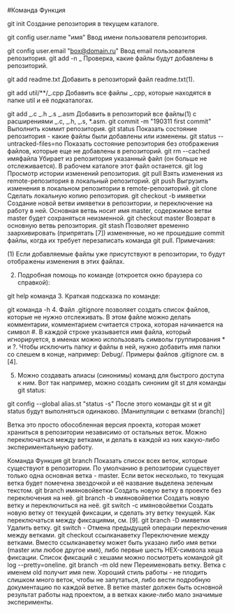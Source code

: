 #Команда Функция

git init Создание репозитория в текущем каталоге.

git config user.name "имя" Ввод имени пользователя репозитория.

git config user.email "box@domain.ru" Ввод email пользователя репозитория.
git add -n \_ Проверка, какие файлы будут добавлены в репозиторий.

git add readme.txt Добавить в репозиторий файл readme.txt(1).

git add util/\*\*/_.cpp Добавить все файлы _.cpp, которые находятся в папке util и её подкаталогах.

git add _.c _.h _.s _.asm Добавить в репозиторий все файлы(1) с расширениями _.c, _.h, \_.s, \*.asm.
git commit -m "190311 first commit" Выполнить коммит репозитория.
git status Показать состояние репозитория - какие файлы были добавлены или изменены.
git status --untracked-files=no Показать состояние репозитория без отображения файлов, которые еще не добавлены в репозиторий.
git rm --cached имяфайла Убирает из репозитория указанный файл (он больше не отслеживается). В рабочем каталоге этот файл останется.
git log Просмотр истории изменений репозитория.
git pull Взять изменения из remote-репозитория в локальный репозиторий.
git push Выгрузить изменения в локальном репозитории в remote-репозиторий.
git clone Сделать локальную копию репозитория.
git checkout -b имяветки Создание новой ветви имяветки в репозитории, и переключение на работу в ней. Основная ветвь носит имя master, содержимое ветви master будет сохраняться неизменной.
git checkout master Возврат в основную ветвь репозитория.
git stash Позволяет временно заархивировать (припрятать [7]) измененные, но не прошедшие commit файлы, когда их требует перезаписать команда git pull.
Примечания:

(1) Если добавляемые файлы уже присутствуют в репозитории, то будут отображены изменения в этих файлах.

2. Подробная помощь по команде (откроется окно браузера со справкой):

git help команда 3. Краткая подсказка по команде:

git команда -h 4. Файл .gitignore позволяет создать список файлов, которые не нужно отслеживать. В этом файле можно делать комментарии, комментарием считается строка, которая начинается на символ #. В каждой строке указывается имя файла, который игнорируется, в именах можно использовать символы группирования \* и ?. Чтобы исключить папку и файлы в ней, нужно добавить имя папки со слешем в конце, например: Debug/. Примеры файлов .gitignore см. в [4].

5. Можно создавать алиасы (синонимы) команд для быстрого доступа к ним. Вот так например, можно создать синоним git st для команды git status:

git config --global alias.st "status -s"
После этого команды git st и git status будут выполняться одинаково.
[Манипуляции с ветками (branch)]

Ветка это просто обособленная версия проекта, которая может храниться в репозитории независимо от остальных веток. Можно переключаться между ветками, и делать в каждой из них какую-либо экспериментальную работу.

Команда Функция
git branch Показать список всех веток, которые существуют в репозитории. По умолчанию в репозитории существует только одна основная ветка - master. Если веток несколько, то текущая ветка будет помечена звездочкой и её название выделена зеленым текстом.
git branch имяновойветки Создать новую ветку в проекте без переключения на неё.
git branch -b имяновойветки Создать новую ветку и переключиться на неё.
git switch -c имяновойветки Создать новую ветку от текущей фиксации, и сделать эту ветку текущей. Как переключаться между фиксациями, см. [9].
git branch -D имяветки Удалить ветку.
git switch - Отмена предыдущей операции переключения между ветками.
git checkout ссылканаветку Переключение между ветками. Вместо ссылканаветку может быть указано либо имя ветки (master или любое другое имя), либо первые шесть HEX-символа хеша фиксации. Список фиксаций с хешами можно посмотреть командой git log --pretty=oneline.
git branch -m old new Переименовать ветку. Ветка с именем old получит имя new.
Хороший стиль работы - не плодить слишком много веток, чтобы не запутаться, либо вести подробную документацию по каждой ветке. В ветке master должен быть основной результат работы над проектом, а в ветках какие-либо мало значимые эксперименты.

